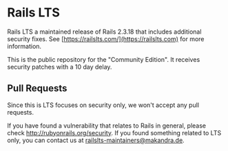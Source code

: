Rails LTS
=====

Rails LTS a maintained release of Rails 2.3.18 that includes additional security fixes. See [https://railslts.com/](https://railslts.com) for more information.

This is the public repository for the "Community Edition". It receives security patches with a 10 day delay.



Pull Requests
-------------

Since this is LTS focuses on security only, we won't accept any pull requests.

If you have found a vulnerability that relates to Rails in general, please check http://rubyonrails.org/security. 
If you found something related to LTS only, you can contact us at railslts-maintainers@makandra.de.
